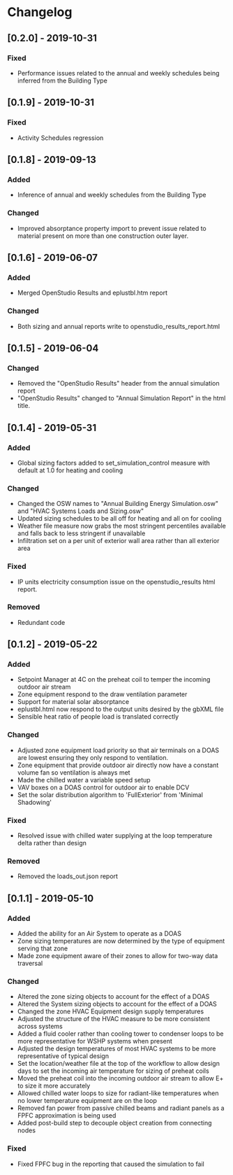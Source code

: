 # Changelog

## [0.2.0] - 2019-10-31
### Fixed
 - Performance issues related to the annual and weekly schedules being inferred from the Building Type

## [0.1.9] - 2019-10-31
### Fixed
 - Activity Schedules regression
 
## [0.1.8] - 2019-09-13
### Added
 - Inference of annual and weekly schedules from the Building Type
 
### Changed
 - Improved absorptance property import to prevent issue related to material present on more than one construction outer layer.

## [0.1.6] - 2019-06-07
### Added
 - Merged OpenStudio Results and eplustbl.htm report
 
### Changed
 - Both sizing and annual reports write to openstudio_results_report.html

## [0.1.5] - 2019-06-04
### Changed
 - Removed the "OpenStudio Results" header from the annual simulation report
 - "OpenStudio Results" changed to "Annual Simulation Report" in the html title.

## [0.1.4] - 2019-05-31
### Added
 - Global sizing factors added to set_simulation_control measure with default at 1.0 for heating and cooling
### Changed
 - Changed the OSW names to "Annual Building Energy Simulation.osw" and "HVAC Systems Loads and Sizing.osw"
 - Updated sizing schedules to be all off for heating and all on for cooling
 - Weather file measure now grabs the most stringent percentiles available and falls back to less stringent if unavailable
 - Infiltration set on a per unit of exterior wall area rather than all exterior area
### Fixed
 - IP units electricity consumption issue on the openstudio_results html report.
### Removed
 - Redundant code
 
## [0.1.2] - 2019-05-22
### Added
 - Setpoint Manager at 4C on the preheat coil to temper the incoming outdoor air stream
 - Zone equipment respond to the draw ventilation parameter
 - Support for material solar absorptance
 - eplustbl.html now respond to the output units desired by the gbXML file
 - Sensible heat ratio of people load is translated correctly
### Changed
 - Adjusted zone equipment load priority so that air terminals on a DOAS are lowest ensuring they only respond to ventilation.
 - Zone equipment that provide outdoor air directly now have a constant volume fan so ventilation is always met
 - Made the chilled water a variable speed setup
 - VAV boxes on a DOAS control for outdoor air to enable DCV
 - Set the solar distribution algorithm to 'FullExterior' from 'Minimal Shadowing'
### Fixed
 - Resolved issue with chilled water supplying at the loop temperature delta rather than design
### Removed
 - Removed the loads_out.json report

## [0.1.1] - 2019-05-10
### Added
- Added the ability for an Air System to operate as a DOAS
- Zone sizing temperatures are now determined by the type of equipment serving that zone
- Made zone equipment aware of their zones to allow for two-way data traversal

### Changed
- Altered the zone sizing objects to account for the effect of a DOAS
- Altered the System sizing objects to account for the effect of a DOAS
- Changed the zone HVAC Equipment design supply temperatures
- Adjusted the structure of the HVAC measure to be more consistent across systems
- Added a fluid cooler rather than cooling tower to condenser loops to be more representative for WSHP systems when present
- Adjusted the design temperatures of most HVAC systems to be more representative of typical design
- Set the location/weather file at the top of the workflow to allow design days to set the incoming air temperature for sizing of preheat coils
- Moved the preheat coil into the incoming outdoor air stream to allow E+ to size it more accurately
- Allowed chilled water loops to size for radiant-like temperatures when no lower temperature equipment are on the loop
- Removed fan power from passive chilled beams and radiant panels as a FPFC approximation is being used
- Added post-build step to decouple object creation from connecting nodes

### Fixed
- Fixed FPFC bug in the reporting that caused the simulation to fail

